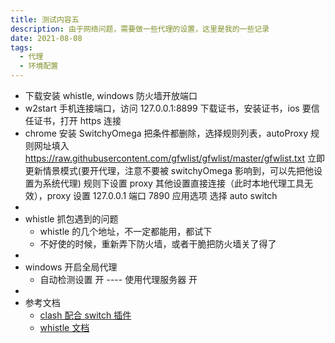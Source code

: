```yaml
---
title: 测试内容五
description: 由于网络问题，需要做一些代理的设置，这里是我的一些记录
date: 2021-08-08
tags:
  - 代理
  - 环境配置
---
```


- 下载安装 whistle, windows 防火墙开放端口
- w2start 手机连接端口，访问 127.0.0.1:8899 下载证书，安装证书，ios 要信任证书，打开 https 连接
- chrome 安装 SwitchyOmega 把条件都删除，选择规则列表，autoProxy 规则网址填入 https://raw.githubusercontent.com/gfwlist/gfwlist/master/gfwlist.txt 立即更新情景模式(要开代理，注意不要被 switchyOmega 影响到，可以先把他设置为系统代理) 规则下设置 proxy 其他设置直接连接（此时本地代理工具无效），proxy 设置 127.0.0.1 端口 7890 应用选项 选择 auto switch
-
- whistle 抓包遇到的问题
  - whistle 的几个地址，不一定都能用，都试下
  - 不好使的时候，重新弄下防火墙，或者干脆把防火墙关了得了
-
- windows 开启全局代理
  - 自动检测设置 开 ---- 使用代理服务器 开
-
- 参考文档
  - [clash 配合 switch 插件](https://maofun.com/739.html)
  - [whistle 文档](https://wproxy.org/whistle/)
